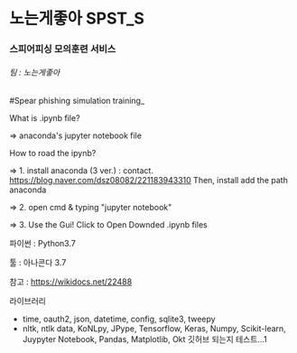 <h1>노는게좋아 SPST_S</h1>
<h3>스피어피싱 모의훈련 서비스</h3>
<h6>팀 : 노는게좋아 </h6>
#Spear phishing simulation training_

What is .ipynb file?

=> anaconda's jupyter notebook file

How to road the ipynb?

=> 1. install anaconda (3 ver.) : contact. https://blog.naver.com/dsz08082/221183943310 Then, install add the path anaconda

=> 2. open cmd & typing "jupyter notebook"

=> 3. Use the Gui! Click to Open Downded .ipynb files

파이썬 : Python3.7

툴 : 아나콘다 3.7

참고 : https://wikidocs.net/22488

라이브러리
- time, oauth2, json, datetime, config, sqlite3, tweepy
- nltk, ntlk data, KoNLpy, JPype, Tensorflow, Keras, Numpy, Scikit-learn, Juypyter Notebook, Pandas, Matplotlib, Okt
깃허브 되는지 테스트...1
